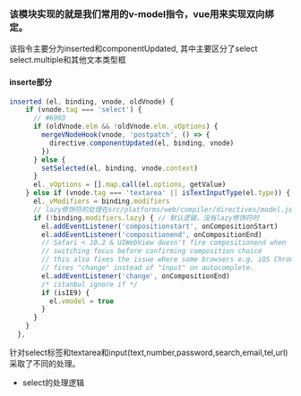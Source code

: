 

### 该模块实现的就是我们常用的v-model指令，vue用来实现双向绑定。

该指令主要分为inserted和componentUpdated, 其中主要区分了select select.multiple和其他文本类型框

#### inserte部分
``` javascript
inserted (el, binding, vnode, oldVnode) {
    if (vnode.tag === 'select') {
      // #6903
      if (oldVnode.elm && !oldVnode.elm._vOptions) {
        mergeVNodeHook(vnode, 'postpatch', () => {
          directive.componentUpdated(el, binding, vnode)
        })
      } else {
        setSelected(el, binding, vnode.context)
      }
      el._vOptions = [].map.call(el.options, getValue)
    } else if (vnode.tag === 'textarea' || isTextInputType(el.type)) {
      el._vModifiers = binding.modifiers
      // lazy修饰符的处理在src/platforms/web/compiler/directives/model.js->genDefaultModel
      if (!binding.modifiers.lazy) { // 默认逻辑，没有lazy修饰符时
        el.addEventListener('compositionstart', onCompositionStart)
        el.addEventListener('compositionend', onCompositionEnd)
        // Safari < 10.2 & UIWebView doesn't fire compositionend when
        // switching focus before confirming composition choice
        // this also fixes the issue where some browsers e.g. iOS Chrome
        // fires "change" instead of "input" on autocomplete.
        el.addEventListener('change', onCompositionEnd)
        /* istanbul ignore if */
        if (isIE9) {
          el.vmodel = true
        }
      }
    }
  },
```
针对select标签和textarea和input(text,number,password,search,email,tel,url)采取了不同的处理。

* select的处理逻辑


